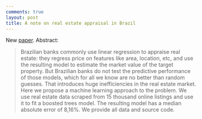 ```yaml
---
comments: true
layout: post
title: A note on real estate appraisal in Brazil
---
```


New [paper](https://www.scielo.br/j/rbe/a/DJjtmWw4ZYjVyLMXHXBWx4P/). Abstract:
 
> Brazilian banks commonly use linear regression to appraise real estate: they regress price on features like area, location, etc, and use the resulting model to estimate the market value of the target property. But Brazilian banks do not test the predictive performance of those models, which for all we know are no better than random guesses. That introduces huge inefficiencies in the real estate market. Here we propose a machine learning approach to the problem. We use real estate data scraped from 15 thousand online listings and use it to fit a boosted trees model. The resulting model has a median absolute error of 8,16%. We provide all data and source code.
